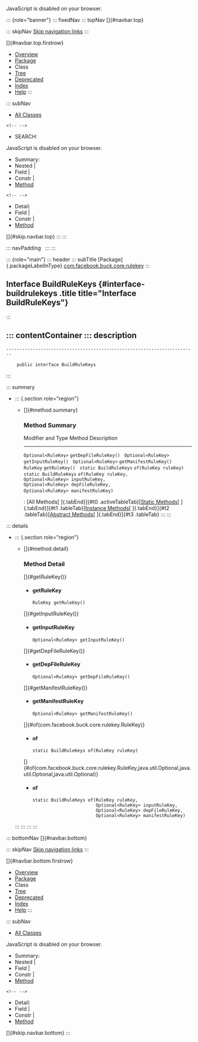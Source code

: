 <div>

JavaScript is disabled on your browser.

</div>

::: {role="banner"}
::: fixedNav
::: topNav
[]{#navbar.top}

::: skipNav
[Skip navigation links](#skip.navbar.top "Skip navigation links")
:::

[]{#navbar.top.firstrow}

-   [Overview](../../../../../index.html)
-   [Package](package-summary.html)
-   Class
-   [Tree](package-tree.html)
-   [Deprecated](../../../../../deprecated-list.html)
-   [Index](../../../../../index-all.html)
-   [Help](../../../../../help-doc.html)
:::

::: subNav
-   [All Classes](../../../../../allclasses.html)

```{=html}
<!-- -->
```
-   SEARCH:

<div>

<div>

JavaScript is disabled on your browser.

</div>

</div>

<div>

-   Summary: 
-   Nested \| 
-   Field \| 
-   Constr \| 
-   [Method](#method.summary)

```{=html}
<!-- -->
```
-   Detail: 
-   Field \| 
-   Constr \| 
-   [Method](#method.detail)

</div>

[]{#skip.navbar.top}
:::
:::

::: navPadding
 
:::
:::

::: {role="main"}
::: header
::: subTitle
[Package]{.packageLabelInType} [com.facebook.buck.core.rulekey](package-summary.html)
:::

## Interface BuildRuleKeys {#interface-buildrulekeys .title title="Interface BuildRuleKeys"}
:::

::: contentContainer
::: description
-   

    ------------------------------------------------------------------------

        public interface BuildRuleKeys
:::

::: summary
-   ::: {.section role="region"}
    -   []{#method.summary}

        ### Method Summary

          Modifier and Type        Method                                                                                                                             Description
          ------------------------ ---------------------------------------------------------------------------------------------------------------------------------- -------------
          `Optional<RuleKey>`      `getDepFileRuleKey()`                                                                                                               
          `Optional<RuleKey>`      `getInputRuleKey()`                                                                                                                 
          `Optional<RuleKey>`      `getManifestRuleKey()`                                                                                                              
          `RuleKey`                `getRuleKey()`                                                                                                                      
          `static BuildRuleKeys`   `of​(RuleKey ruleKey)`                                                                                                               
          `static BuildRuleKeys`   `of​(RuleKey ruleKey,   Optional<RuleKey> inputRuleKey,   Optional<RuleKey> depFileRuleKey,   Optional<RuleKey> manifestRuleKey)`    

          : [All Methods[ ]{.tabEnd}]{#t0 .activeTableTab}[[Static
          Methods](javascript:show(1);)[ ]{.tabEnd}]{#t1
          .tableTab}[[Instance
          Methods](javascript:show(2);)[ ]{.tabEnd}]{#t2
          .tableTab}[[Abstract
          Methods](javascript:show(4);)[ ]{.tabEnd}]{#t3 .tableTab}
    :::
:::

::: details
-   ::: {.section role="region"}
    -   []{#method.detail}

        ### Method Detail

        []{#getRuleKey()}

        -   #### getRuleKey

            ``` methodSignature
            RuleKey getRuleKey()
            ```

        []{#getInputRuleKey()}

        -   #### getInputRuleKey

            ``` methodSignature
            Optional<RuleKey> getInputRuleKey()
            ```

        []{#getDepFileRuleKey()}

        -   #### getDepFileRuleKey

            ``` methodSignature
            Optional<RuleKey> getDepFileRuleKey()
            ```

        []{#getManifestRuleKey()}

        -   #### getManifestRuleKey

            ``` methodSignature
            Optional<RuleKey> getManifestRuleKey()
            ```

        []{#of(com.facebook.buck.core.rulekey.RuleKey)}

        -   #### of

            ``` methodSignature
            static BuildRuleKeys of​(RuleKey ruleKey)
            ```

        []{#of(com.facebook.buck.core.rulekey.RuleKey,java.util.Optional,java.util.Optional,java.util.Optional)}

        -   #### of

            ``` methodSignature
            static BuildRuleKeys of​(RuleKey ruleKey,
                                    Optional<RuleKey> inputRuleKey,
                                    Optional<RuleKey> depFileRuleKey,
                                    Optional<RuleKey> manifestRuleKey)
            ```
    :::
:::
:::
:::

::: bottomNav
[]{#navbar.bottom}

::: skipNav
[Skip navigation links](#skip.navbar.bottom "Skip navigation links")
:::

[]{#navbar.bottom.firstrow}

-   [Overview](../../../../../index.html)
-   [Package](package-summary.html)
-   Class
-   [Tree](package-tree.html)
-   [Deprecated](../../../../../deprecated-list.html)
-   [Index](../../../../../index-all.html)
-   [Help](../../../../../help-doc.html)
:::

::: subNav
-   [All Classes](../../../../../allclasses.html)

<div>

<div>

JavaScript is disabled on your browser.

</div>

</div>

<div>

-   Summary: 
-   Nested \| 
-   Field \| 
-   Constr \| 
-   [Method](#method.summary)

```{=html}
<!-- -->
```
-   Detail: 
-   Field \| 
-   Constr \| 
-   [Method](#method.detail)

</div>

[]{#skip.navbar.bottom}
:::
